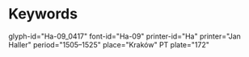 # Keywords
glyph-id="Ha-09_0417"
font-id="Ha-09"
printer-id="Ha"
printer="Jan Haller"
period="1505–1525"
place="Kraków"
PT plate="172"
